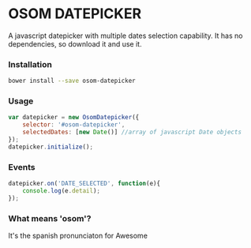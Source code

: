 # OSOM DATEPICKER #
A javascript datepicker with multiple dates selection capability.
It has no dependencies, so download it and use it.
### Installation ###
```bash
bower install --save osom-datepicker
```
### Usage ###
```javascript
var datepicker = new OsomDatepicker({
	selector: '#osom-datepicker',
	selectedDates: [new Date()] //array of javascript Date objects
});
datepicker.initialize();
```
### Events ###
```javascript
datepicker.on('DATE_SELECTED', function(e){
	console.log(e.detail);
});
```
### What means 'osom'? ###
It's the spanish pronunciaton for Awesome